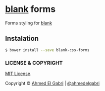 # [blank](https://github.com/ahmedelgabri/blank) forms

Forms styling for [blank](https://github.com/ahmedelgabri/blank)

## Instalation

```sh
$ bower install --save blank-css-forms
```


### LICENSE & COPYRIGHT
[MIT License](http://opensource.org/licenses/MIT).

Copyright © [Ahmed El Gabri](http://gabri.me) | [@ahmedelgabri](http://twitter.comahmedelgabri)
